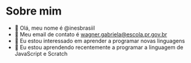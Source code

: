 # Sobre mim
- 👋 Olá, meu nome é @inesbrasiil
- 👀 Meu email de contato é wagner.gabriela@escola.pr.gov.br
- 🌱 Eu estou interessado em aprender a programar novas linguagens
- 💞️ Eu estou aprendendo recentemente a programar a linguagem de JavaScript e Scratch

<!---
inesbrasiil/inesbrasiil is a ✨ special ✨ repository because its `README.md` (this file) appears on your GitHub profile.
You can click the Preview link to take a look at your changes.
--->
